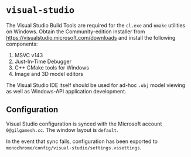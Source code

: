 # `visual-studio`

The Visual Studio Build Tools are required for the `cl.exe` and `nmake` utilities on Windows. Obtain the Community-edition installer from <https://visualstudio.microsoft.com/downloads> and install the following components:

1. MSVC v143
2. Just-In-Time Debugger
3. C++ CMake tools for Windows
4. Image and 3D model editors

The Visual Studio IDE itself should be used for ad-hoc `.obj` model viewing as well as Windows-API application development.

## Configuration

Visual Studio configuration is synced with the Microsoft account `0@gilgamesh.cc`. The window layout is `default`.

In the event that sync fails, configuration has been exported to `monochrome/config/visual-studio/settings.vssettings`.
